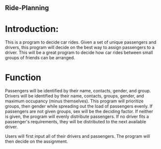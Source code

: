 ## Ride-Planning

# Introduction: 

This is a program to decide car rides. Given a set of unique passengers and drivers, this program will decide on the best way to assign 
passengers to a driver. This will be a great program to decide how car rides between small groups of friends can be arranged. 

# Function
Passengers will be identified by their name, contacts, gender, and group. Drivers will be identified by their name, contacts, groups, gender, and maximum occupancy (minus themselves). This program will prioritize groups, then gender while spreading out the load of passengers evenly. If passengers
are not given groups, sex will be the deciding factor. If neither is given, the program will evenly distribute passengers. If no driver fits a passenger's
requirements, they will be distributed to the next available driver.

Users will first input all of their drivers and passengers. The program will then decide on the assignment.

